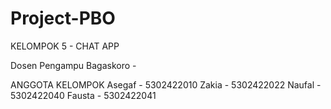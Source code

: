 # Project-PBO
KELOMPOK 5 - CHAT APP

Dosen Pengampu
Bagaskoro - 

ANGGOTA KELOMPOK
Asegaf - 5302422010
Zakia - 5302422022
Naufal - 5302422040
Fausta - 5302422041

